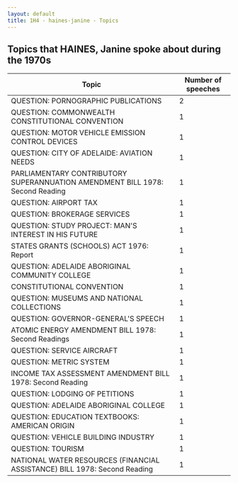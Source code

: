 ```yaml
---
layout: default
title: 1H4 - haines-janine - Topics
---
```

## Topics that HAINES, Janine spoke about during the 1970s

| Topic | Number of speeches |
|--------------|----------------|
|QUESTION: PORNOGRAPHIC PUBLICATIONS|2|
|QUESTION: COMMONWEALTH CONSTITUTIONAL CONVENTION|1|
|QUESTION: MOTOR VEHICLE EMISSION CONTROL DEVICES|1|
|QUESTION: CITY OF ADELAIDE: AVIATION NEEDS|1|
|PARLIAMENTARY CONTRIBUTORY SUPERANNUATION AMENDMENT BILL 1978: Second Reading|1|
|QUESTION: AIRPORT TAX|1|
|QUESTION: BROKERAGE SERVICES|1|
|QUESTION: STUDY PROJECT: MAN'S INTEREST IN HIS FUTURE|1|
|STATES GRANTS (SCHOOLS) ACT 1976: Report|1|
|QUESTION: ADELAIDE ABORIGINAL COMMUNITY COLLEGE|1|
|CONSTITUTIONAL CONVENTION|1|
|QUESTION: MUSEUMS AND NATIONAL COLLECTIONS|1|
|QUESTION: GOVERNOR-GENERAL'S SPEECH|1|
|ATOMIC ENERGY AMENDMENT BILL 1978: Second Readings|1|
|QUESTION: SERVICE AIRCRAFT|1|
|QUESTION: METRIC SYSTEM|1|
|INCOME TAX ASSESSMENT AMENDMENT BILL 1978: Second Reading|1|
|QUESTION: LODGING OF PETITIONS|1|
|QUESTION: ADELAIDE ABORIGINAL COLLEGE|1|
|QUESTION: EDUCATION TEXTBOOKS: AMERICAN ORIGIN|1|
|QUESTION: VEHICLE BUILDING INDUSTRY|1|
|QUESTION: TOURISM|1|
|NATIONAL WATER RESOURCES (FINANCIAL ASSISTANCE) BILL 1978: Second Reading|1|

